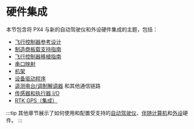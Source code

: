 # 硬件集成

本节包含将 PX4 与新的自动驾驶仪和外设硬件集成的主题，包括：

- [飞行控制器参考设计](../hardware/reference_design.md)
- [制造商板载支持指南](../hardware/board_support_guide.md)
- [飞行控制器移植指南](../hardware/porting_guide.md)
- [串口映射](../hardware/serial_port_mapping.md)
- [机架](../dev_airframes/index.md)
- [设备驱动程序](../middleware/drivers.md)
- [遥测电台/调制解调器](../data_links/telemetry.md) 和其他通信链路
- [传感器和执行器 I/O](../sensor_bus/index.md)
- [RTK GPS（集成）](../advanced/rtk_gps.md)

:::tip
其他章节展示了如何使用和配置受支持的[自动驾驶仪](../flight_controller/index.md)、[伴随计算机](../companion_computer/index.md)和[外设](../peripherals/index.md)硬件。
:::
